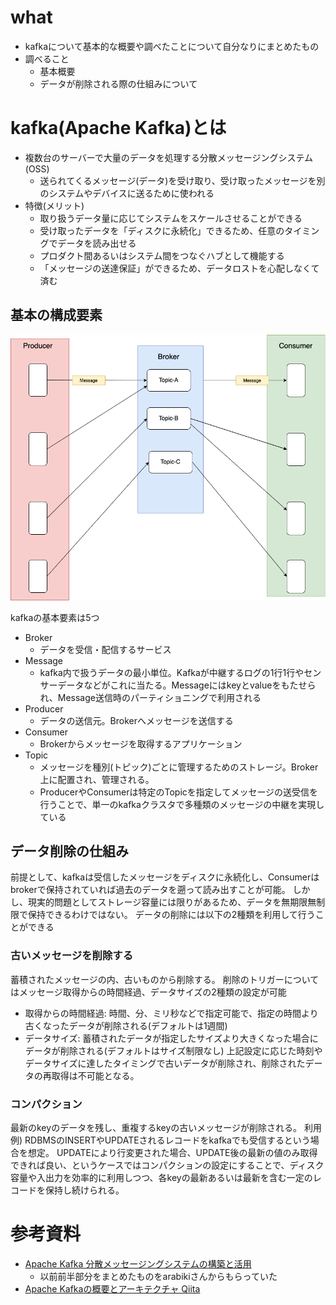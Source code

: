 # what
- kafkaについて基本的な概要や調べたことについて自分なりにまとめたもの
- 調べること
    - 基本概要
    - データが削除される際の仕組みについて



# kafka(Apache Kafka)とは
- 複数台のサーバーで大量のデータを処理する分散メッセージングシステム(OSS)
    - 送られてくるメッセージ(データ)を受け取り、受け取ったメッセージを別のシステムやデバイスに送るために使われる
- 特徴(メリット)
    - 取り扱うデータ量に応じてシステムをスケールさせることができる
    - 受け取ったデータを「ディスクに永続化」できるため、任意のタイミングでデータを読み出せる
    - プロダクト間あるいはシステム間をつなぐハブとして機能する
    - 「メッセージの送達保証」ができるため、データロストを心配しなくて済む

## 基本の構成要素
![kafka概要図](./kafka%E6%A6%82%E8%A6%81%E5%9B%B3%20(1).png)


kafkaの基本要素は5つ
- Broker
    - データを受信・配信するサービス
- Message
    - kafka内で扱うデータの最小単位。Kafkaが中継するログの1行1行やセンサーデータなどがこれに当たる。Messageにはkeyとvalueをもたせられ、Message送信時のパーティショニングで利用される
- Producer
    - データの送信元。Brokerへメッセージを送信する
- Consumer
    - Brokerからメッセージを取得するアプリケーション
- Topic
    - メッセージを種別(トピック)ごとに管理するためのストレージ。Broker上に配置され、管理される。
    - ProducerやConsumerは特定のTopicを指定してメッセージの送受信を行うことで、単一のkafkaクラスタで多種類のメッセージの中継を実現している


## データ削除の仕組み
前提として、kafkaは受信したメッセージをディスクに永続化し、Consumerはbrokerで保持されていれば過去のデータを遡って読み出すことが可能。
しかし、現実的問題としてストレージ容量には限りがあるため、データを無期限無制限で保持できるわけではない。
データの削除には以下の2種類を利用して行うことができる

### 古いメッセージを削除する
蓄積されたメッセージの内、古いものから削除する。
削除のトリガーについてはメッセージ取得からの時間経過、データサイズの2種類の設定が可能
- 取得からの時間経過: 時間、分、ミリ秒などで指定可能で、指定の時間より古くなったデータが削除される(デフォルトは1週間)
- データサイズ: 蓄積されたデータが指定したサイズより大きくなった場合にデータが削除される(デフォルトはサイズ制限なし)
上記設定に応じた時刻やデータサイズに達したタイミングで古いデータが削除され、削除されたデータの再取得は不可能となる。

### コンパクション
最新のkeyのデータを残し、重複するkeyの古いメッセージが削除される。
利用例)
RDBMSのINSERTやUPDATEされるレコードをkafkaでも受信するという場合を想定。
UPDATEにより行変更された場合、UPDATE後の最新の値のみ取得できれば良い、というケースではコンパクションの設定にすることで、ディスク容量や入出力を効率的に利用しつつ、各keyの最新あるいは最新を含む一定のレコードを保持し続けられる。


# 参考資料
- [Apache Kafka 分散メッセージングシステムの構築と活用](https://www.amazon.co.jp/Apache-Kafka-%E5%88%86%E6%95%A3%E3%83%A1%E3%83%83%E3%82%BB%E3%83%BC%E3%82%B8%E3%83%B3%E3%82%B0%E3%82%B7%E3%82%B9%E3%83%86%E3%83%A0%E3%81%AE%E6%A7%8B%E7%AF%89%E3%81%A8%E6%B4%BB%E7%94%A8-NEXT-ONE/dp/4798152374/ref=tmm_pap_swatch_0?_encoding=UTF8&qid=&sr=)
    - 以前前半部分をまとめたものをarabikiさんからもらっていた
- [Apache Kafkaの概要とアーキテクチャ Qiita](https://qiita.com/sigmalist/items/5a26ab519cbdf1e07af3)
